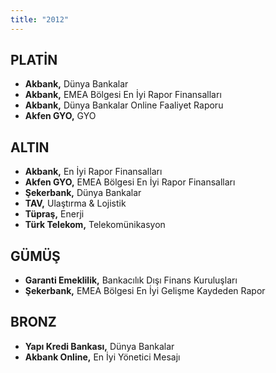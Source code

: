 ```yaml
---
title: "2012"
---
```


## PLATİN

- **Akbank,** Dünya Bankalar
- **Akbank,** EMEA Bölgesi En İyi Rapor Finansalları
- **Akbank,** Dünya Bankalar Online Faaliyet Raporu
- **Akfen GYO,** GYO

## ALTIN

- **Akbank,** En İyi Rapor Finansalları
- **Akfen GYO,** EMEA Bölgesi En İyi Rapor Finansalları
- **Şekerbank,** Dünya Bankalar
- **TAV,** Ulaştırma & Lojistik
- **Tüpraş,** Enerji
- **Türk Telekom,** Telekomünikasyon

## GÜMÜŞ

- **Garanti Emeklilik,** Bankacılık Dışı Finans Kuruluşları
- **Şekerbank,** EMEA Bölgesi En İyi Gelişme Kaydeden Rapor

## BRONZ

- **Yapı Kredi Bankası,** Dünya Bankalar
- **Akbank Online,** En İyi Yönetici Mesajı
